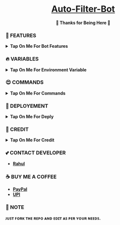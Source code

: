 <h1 align="center">
 <b><a href="https://youtu.be/kuW1DwrHC1M" target="/blank">Auto-Filter-Bot</a>
</h1>

<p align="center">🩷 Thanks for Being Here 🩷</p>



### 🥰 FEATURES

<details><summary>Tap On Me For Bot Features</summary>

- Shortner On/Off feature.
- Verification On/Off feature.
- 2 database feature.
- 3 custom shortner for verification.
- 3 custom tutorial for verification.
- set custom verification time.
- Connect multiple channel
- Set custom fsub channel
- Protect content On / Off Feature.
- Premium users feature.
- Button & Link mode.
- streaming feature.
- Advance spell check.
- Set Custom IMDB template
- No shortlinks for premium users
- Set custom Log channel
- Set custom file caption
- stream/Download features for premium users.
- Auto delete
- Language feature.
- Different Font available.
- Media to link feature.
- Fully modified repo
- Deploy To Koyeb + Heroku + Railway
- Developer Service 24x7
- And many more... 
</details>


### 🔥 VARIABLES

<details><summary>Tap On Me For Environment Variable</summary>

* `API_ID` - Your Telegram API ID.
* `API_HASH` - Your Telegram API HASH.
* `BOT_TOKEN` - Get it from BotFather.
* `ADMIN` - Your ID
* `DATABASE_URI` - Enter Mongodb database URL
* `CHANNEL` - Force subscribe channel username without `@`
* `LOG_CHANNEL` - Log Channel ID.
* `SESSION` - Pyrogram String Session.
</details>
</b>

### 😍 COMMANDS

<b><details><summary>Tap On Me For Commands</summary>
```
start - Check If I'm Alive or Not!
donate - To support the developer
shortlink - To set shortner
tutorial - To set tutorial video
caption - To set custom file caption
template - To set custom IMDB template
fsub - To set your force subscribe channel
nofsub - To remove force sub channel
ginfo - To check your groupddetails
index - To index files in bot
upload - To convert media into link
font - To change font style
shortlink2 - To set shortner for 2nd verify
shortlink3 - To set shortner for 3rd verify
time2 - To set 2nd shortner verify time
time3 - To set 3rd shortner verify time
log - To set custom log channel
tutorial2 - To set 2nd shortner tutorial video
tutorial3 - To set 3rd shortner tutorial video
```
</b>
</details>

### 📶 DEPLOYEMENT
<details>
<summary><b>Tap On Me For Deply</summary>
<h3 align="center">
    ─「 ᴅᴇᴩʟᴏʏ ᴏɴ ʜᴇʀᴏᴋᴜ 」─
</h3>

<p align="center"><a href="https://github.com/CodeXBots/Auto-Filter-Bot">
  <img src="https://www.herokucdn.com/deploy/button.svg" alt="Deploy On Heroku">
</a></p>
<h3 align="center">
    ─「 ᴅᴇᴩʟᴏʏ ᴏɴ ᴋᴏʏᴇʙ 」─
</h3>
<p align="center"><a href="https://app.koyeb.com/deploy?type=git&repository=github.com/CodeXBots/Auto-Filter-Bot&branch=main&name=Auto-Filter-Bot">
  <img src="https://www.koyeb.com/static/images/deploy/button.svg" alt="Deploy On Koyeb">
</a></p>
<h3 align="center">
    ─「 ᴅᴇᴩʟᴏʏ ᴏɴ ʀᴀɪʟᴡᴀʏ 」─
</h3>
<p align="center"><a href="https://railway.app/deploy?template=https://github.com/CodeXBots/Auto-Filter-Bot">
     <img height="45px" src="https://railway.app/button.svg">
</a></p>
<h3 align="center">
    ─「 ᴅᴇᴩʟᴏʏ ᴏɴ ʀᴇɴᴅᴇʀ 」─
</h3>
<p align="center"><a href="https://render.com/deploy?repo=https://github.com/CodeXBots/Auto-Filter-Bot">
<img src="https://render.com/images/deploy-to-render-button.svg" alt="Deploy to Render">
</a></p>
</details>

### 🥳 CREDIT

<details><summary>Tap On Me For Credit</summary>


💝 Credit Goes To [CodeXBots](https://github.com/CodeXBots)

💘 Base Repo Credit [Eva Maria](https://telegram.me/TeamEvamaria)

💖 And Thank You So Much To All Who Help In This Journey.
</details>

### 💕 CONTACT DEVELOPER

- [Rahul](https://telegram.me/CodeXBro)

### ☕ BUY ME A COFFEE
- [PayPal](https://paypal.me/RahulReviews)
- [UPI](https://codexbots.github.io/Donate)

### 📌 NOTE

ᴊᴜꜱᴛ ꜰᴏʀᴋ ᴛʜᴇ ʀᴇᴘᴏ ᴀɴᴅ ᴇᴅɪᴛ ᴀꜱ ᴘᴇʀ ʏᴏᴜʀ ɴᴇᴇᴅꜱ.</b>